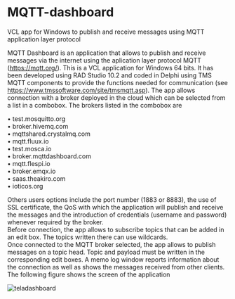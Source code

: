 # MQTT-dashboard
VCL app for Windows to publish and receive messages using MQTT application layer protocol

MQTT Dashboard is an application that allows to publish and receive messages via the internet using the aplication layer protocol MQTT (https://mqtt.org/).
This is a VCL application for Windows 64 bits. It has been developed using RAD Studio 10.2 and coded in Delphi using TMS MQTT components to provide the functions needed for communication (see https://www.tmssoftware.com/site/tmsmqtt.asp). 
The app allows connection with a broker deployed in the cloud which can be selected from a list in a combobox. The brokers listed in the combobox are

•	test.mosquitto.org\
•	broker.hivemq.com\
•	mqttshared.crystalmq.com\
•	mqtt.fluux.io\
•	test.mosca.io\
•	broker.mqttdashboard.com\
•	mqtt.flespi.io\
•	broker.emqx.io\
•	saas.theakiro.com\
•	ioticos.org

Others users options include the port number (1883 or 8883), the use of SSL certificate, the QoS with which the application will publish and receive the messages and the introduction of credentials (username and password) whenever required by the broker.\
Before connection, the app allows to subscribe topics that can be added in an edit box. The topics written there can use wildcards.\
Once connected to the MQTT broker selected, the app allows to publish messages on a topic head. Topic and payload must be written in the corresponding edit boxes.
A memo log window reports information about the connection as well as shows the messages received from other clients.\
The following figure shows the screen of the application
 
![teladashboard](https://user-images.githubusercontent.com/37451727/175965853-3673c735-6c15-4a6b-921b-268381246713.png)
